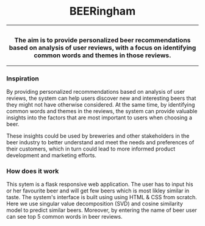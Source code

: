 # <h1 align="center">BEERingham</h1>
---
## <h3 align="center">The aim is to provide personalized beer recommendations based on analysis of user reviews, with a focus on identifying common words and themes in those reviews.</h3>
---
### <h3 align="left">Inspiration</h3>
By providing personalized recommendations based on analysis of user reviews, the system can help users discover new and interesting beers that they might not have otherwise considered. At the same time, by identifying common words and themes in the reviews, the system can provide valuable insights into the factors that are most important to users when choosing a beer.

These insights could be used by breweries and other stakeholders in the beer industry to better understand and meet the needs and preferences of their customers, which in turn could lead to more informed product development and marketing efforts.

### <h3 align="left">How does it work</h3>
This sytem is a flask responsive web application. The user has to input his or her favourite beer and will get few beers which is most likley similar in taste. The system's interface is built using using HTML & CSS from scratch. Here we use singular value decomposition (SVD) and cosine similarity model to predict similar beers. Moreover, by entering the name of beer user can see top 5 common words in beer reviews.

